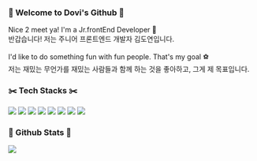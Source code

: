 ### :ocean: Welcome to Dovi's Github :ocean:
Nice 2 meet ya! I'm a Jr.frontEnd Developer :hatched_chick: <br>
반갑습니다! 저는 주니어 프론트엔드 개발자 김도연입니다. <br><br>
I'd like to do something fun with fun people. That's my goal :soccer:<br>
저는 재밌는 무언가를 재밌는 사람들과 함께 하는 것을 좋아하고, 그게 제 목표입니다.

### :scissors: Tech Stacks :scissors:
<img src="https://img.shields.io/badge/Javascript-F7DF1E?style=flat-square&logo=javascript&logoColor=white"/> <img src="https://img.shields.io/badge/HTML5-E34F26?style=flat-square&logo=HTML5&logoColor=white"/> 
<img src="https://img.shields.io/badge/CSS3-1572B6?style=flat-square&logo=CSS3&logoColor=white"/>
<img src="https://img.shields.io/badge/SCSS-CC6699?style=flat-square&logo=Sass&logoColor=white"/>
<img src="https://img.shields.io/badge/Node.js-339933?style=flat-square&logo=Node.js&logoColor=white"/>
<img src="https://img.shields.io/badge/React-61DAFB?style=flat-square&logo=React&logoColor=white"/>
<img src="https://img.shields.io/badge/PHP-777BB4?style=flat-square&logo=PHP&logoColor=white"/>
<img src="https://img.shields.io/badge/Figma-F24E1E?style=flat-square&logo=Figma&logoColor=white"/>

### :mag_right: Github Stats :mag_right:
<img src="https://github-readme-stats.vercel.app/api?username=dododoodo&show_icons=true&theme=gotham">
